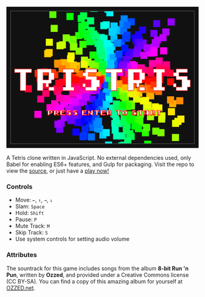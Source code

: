 <p align="center">
  <img src="https://github.com/tristan00b/tristris/blob/master/app/assets/img/tristris.png">
</p>

A Tetris clone written in JavaScript.<!--more--> No external dependencies used, only Babel for enabling ES6+ features, and Gulp for packaging. Visit the repo to view the [source](https://github.com/tristan00b/tristris), or just have a <a href="https://bayfield.io/tristris" target="_blank" rel="noopener noreferrer">play now!</a>

### Controls

- Move: `←`, `↑`, `→`, `↓`
- Slam: `Space`
- Hold: `Shift`
- Pause: `P`
- Mute Track: `M`
- Skip Track: `S`
- Use system controls for setting audio volume

### Attributes

The sountrack for this game includes songs from the album **8-bit Run 'n Pun**, written by **Ozzed**, and provided under a Creative Commons license (CC BY-SA). You can find a copy of this amazing album for yourself at [OZZED.net](http://ozzed.net/music/8-bit-run-and-pun.shtml).
